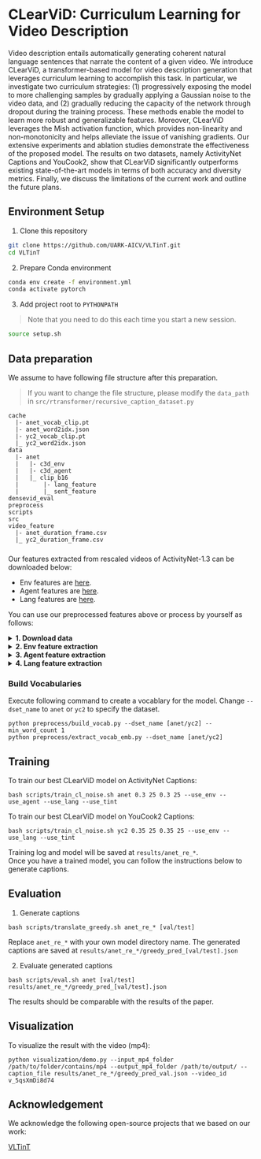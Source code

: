 # CLearViD: Curriculum Learning for Video Description   
<!-- [[`arXiv`](www.google.com)][[`pdf`](www.google.com)] -->

Video description entails automatically generating coherent natural language sentences that narrate the content of a given video. We introduce CLearViD, a transformer-based model for video description generation that leverages curriculum learning to accomplish this task. In particular, we investigate two curriculum strategies: (1) progressively exposing the model to more challenging samples by gradually applying a Gaussian noise to the video data, and (2) gradually reducing the capacity of the network through dropout during the training process. These methods enable the model to learn more robust and generalizable features. Moreover, CLearViD leverages the Mish activation function, which provides non-linearity and non-monotonicity and helps alleviate the issue of vanishing gradients. Our extensive experiments and ablation studies demonstrate the effectiveness of the proposed model. The results on two datasets, namely ActivityNet Captions and YouCook2, show that CLearViD significantly outperforms existing state-of-the-art models in terms of both accuracy and diversity metrics. Finally, we discuss the limitations of the current work and outline the future plans.


## Environment Setup
1. Clone this repository
```bash 
git clone https://github.com/UARK-AICV/VLTinT.git
cd VLTinT
```


2. Prepare Conda environment 

```bash
conda env create -f environment.yml
conda activate pytorch
```


3. Add project root to `PYTHONPATH`
> Note that you need to do this each time you start a new session.

```bash
source setup.sh
```

## Data preparation

We assume to have following file structure after this preparation.
>If you want to change the file structure, please modify the `data_path` in `src/rtransformer/recursive_caption_dataset.py`
```
cache
  |- anet_vocab_clip.pt
  |- anet_word2idx.json
  |- yc2_vocab_clip.pt
  |_ yc2_word2idx.json
data
  |- anet
  |   |- c3d_env
  |   |- c3d_agent
  |   |_ clip_b16
  |       |- lang_feature
  |       |_ sent_feature
densevid_eval
preprocess
scripts
src
video_feature
  |- anet_duration_frame.csv
  |_ yc2_duration_frame.csv
```

### 
Our features extracted from rescaled videos of ActivityNet-1.3 can be downloaded below:
* Env features are [here](https://uark.box.com/s/01twnsrjxbf7d48wki5s5v43ri5p66vl).
* Agent features are [here](https://drive.google.com/file/d/1lOQG1FgDseRKDs3RNgpKd000OOZiag1s/view?usp=sharing).
* Lang features are [here](https://uark.box.com/s/un9t7vv2l61u1541krqfxqro1t9hfkm4).

You can use our preprocessed features above or process by yourself as follows:

<details>
<summary><b>1. Download data</b></summary>
<br>

1. Download raw videos of [ActivityNet](https://cs.stanford.edu/people/ranjaykrishna/densevid/) and [YouCook2](http://youcook2.eecs.umich.edu/download) and convert all the videos into `mp4` for the later process (you need `ffmpeg` for the script below).

    ```bash
    python preprocess/convert_to_mp4.py --video-root path/to/video/dir --output-root path/to/dir/*.mp4
    ```

1. Rescale each video into 1600 frames and extract the middle frame of every 16 frames (100 middle frames will be extracted). 

    ```
    python preprocess/rescale_video.py --video-root path/to/dir/*.mp4 --output-root path/to/dir/rescaled --frame-dir path/to/dir/middle_frames
    ```
</details>

<details>
<summary><b>2. Env feature extraction</b></summary>
<br>

1. To extract the visual features from the rescaled videos, we will use [this](https://github.com/vhvkhoa/SlowFast) repo.
    ```
    git clone https://github.com/vhvkhoa/SlowFast
    cd SlowFast
    python setup.py build develop
    ```
    Then, run the following command to extract the env features.
    ```
    python tools/run_net.py --cfg configs/Kinetics/SLOWONLY_8x8_R50.yaml --feature_extraction --num_features 100 --video_dir path/to/dir/rescaled --feat_dir path/to/data/[anet/yc2]/c3d_env TEST.CHECKPOINT_FILE_PATH models/SLOWONLY_8x8_R50.pkl NUM_GPUS 1 TEST.CHECKPOINT_TYPE caffe2 TEST.BATCH_SIZE 1 DATA.SAMPLING_RATE 1 DATA.NUM_FRAMES 16 DATA_LOADER.NUM_WORKERS 0
    ```
    
</details>

<details>
<summary><b>3. Agent feature extraction</b></summary>
<br>

### 
1. To extract the agent features, we will use [detectron](https://github.com/facebookresearch/detectron2) for bbox detection. 
    ```
    git clone https://github.com/vhvkhoa/detectron2
    python -m pip install -e detectron2
    wget https://dl.fbaipublicfiles.com/detectron2/COCO-Detection/faster_rcnn_R_101_FPN_3x/137851257/model_final_f6e8b1.pkl
    python tools/bbox_extract.py path/to/dir/rescaled path/to/dir/bbox --config-file configs/COCO-Detection/faster_rcnn_R_101_FPN_3x.yaml --sampling-rate 16 --target-frames 100 --opts MODEL.WEIGHTS model_final_f6e8b1.pkl
    ```
    Then follow the command below to extract the agent features.
    ```
    cd SlowFast
    python tools/run_net.py --cfg configs/Kinetics/SLOWONLY_8x8_R50.yaml --feature_extraction --num_features 100 --video_dir path/to/dir/rescaled --feat_dir path/to/data/[anet/yc2]/c3d_agent MODEL.NUM_CLASSES 200 TEST.CHECKPOINT_TYPE caffe2 TEST.CHECKPOINT_FILE_PATH models/SLOWONLY_8x8_R50.pkl NUM_GPUS 1 TEST.BATCH_SIZE 1 DATA.PATH_TO_BBOX_DIR path/to/dir/bbox DETECTION.ENABLE True DETECTION.SPATIAL_SCALE_FACTOR 32 DATA.SAMPLING_RATE 1 DATA.NUM_FRAMES 16 RESNET.SPATIAL_STRIDES [[1],[2],[2],[1]] RESNET.SPATIAL_DILATIONS [[1],[1],[1],[2]] DATA.PATH_TO_TMP_DIR /tmp/agent_0/
    ```
    
</details>

<details>
<summary><b>4. Lang feature extraction</b></summary>
<br>


1. To extract the linguistic features from those videos, run the following commands. Change `--dset_name` to `anet` or `yc2` to specify the dataset.

    ```
    python preprocess/build_lang_feat_vocab.py --dset_name [anet/yc2]
    python preprocess/extract_lang_feat.py --frame-root path/to/dir/middle_frames --output-root path/to/data/[anet/yc2]/clip_b16/lang_feature --dset_name [anet/yc2]
    python preprocess/extract_sent_feat.py --caption_root ./densevid_eval/[anet/yc2]_data/train.json --output_root path/to/data/[anet/yc2]/clip_b16/sent_features
   ```
   
</details>

### Build Vocabularies
Execute following command to create a vocablary for the model. Change `--dset_name` to `anet` or `yc2` to specify the dataset.
```
python preprocess/build_vocab.py --dset_name [anet/yc2] --min_word_count 1
python preprocess/extract_vocab_emb.py --dset_name [anet/yc2]
```

## Training

To train our best CLearViD model on ActivityNet Captions:

```
bash scripts/train_cl_noise.sh anet 0.3 25 0.3 25 --use_env --use_agent --use_lang --use_tint
```
To train our best CLearViD model on YouCook2 Captions:
```
bash scripts/train_cl_noise.sh yc2 0.35 25 0.35 25 --use_env --use_lang --use_tint
```

Training log and model will be saved at  `results/anet_re_*`.  
Once you have a trained model, you can follow the instructions below to generate captions. 

## Evaluation
1. Generate captions 
```
bash scripts/translate_greedy.sh anet_re_* [val/test]
```
Replace `anet_re_*` with your own model directory name. 
The generated captions are saved at `results/anet_re_*/greedy_pred_[val/test].json`


2. Evaluate generated captions
```
bash scripts/eval.sh anet [val/test] results/anet_re_*/greedy_pred_[val/test].json
```
The results should be comparable with the results of the paper. 

## Visualization
To visualize the result with the video (mp4):
```
python visualization/demo.py --input_mp4_folder /path/to/folder/contains/mp4 --output_mp4_folder /path/to/output/ --caption_file results/anet_re_*/greedy_pred_val.json --video_id v_5qsXmDi8d74
```

## Acknowledgement
We acknowledge the following open-source projects that we based on our work:

[VLTinT](https://github.com/UARK-AICV/VLTinT)

